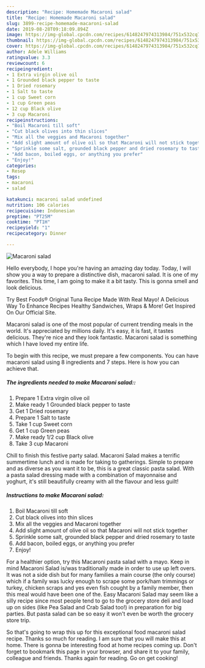 ```yaml
---
description: "Recipe: Homemade Macaroni salad"
title: "Recipe: Homemade Macaroni salad"
slug: 3899-recipe-homemade-macaroni-salad
date: 2019-08-28T09:18:09.894Z
image: https://img-global.cpcdn.com/recipes/6148247974313984/751x532cq70/macaroni-salad-recipe-main-photo.jpg
thumbnail: https://img-global.cpcdn.com/recipes/6148247974313984/751x532cq70/macaroni-salad-recipe-main-photo.jpg
cover: https://img-global.cpcdn.com/recipes/6148247974313984/751x532cq70/macaroni-salad-recipe-main-photo.jpg
author: Adele Williams
ratingvalue: 3.3
reviewcount: 6
recipeingredient:
- 1 Extra virgin olive oil
- 1 Grounded black pepper to taste
- 1 Dried rosemary
- 1 Salt to taste
- 1 cup Sweet corn
- 1 cup Green peas
- 12 cup Black olive
- 3 cup Macaroni
recipeinstructions:
- "Boil Macaroni till soft"
- "Cut black olives into thin slices"
- "Mix all the veggies and Macaroni together"
- "Add slight amount of olive oil so that Macaroni will not stick together"
- "Sprinkle some salt, grounded black pepper and dried rosemary to taste"
- "Add bacon, boiled eggs, or anything you prefer"
- "Enjoy!"
categories:
- Resep
tags:
- macaroni
- salad

katakunci: macaroni salad undefined
nutrition: 106 calories
recipecuisine: Indonesian
preptime: "PT25M"
cooktime: "PT1H"
recipeyield: "1"
recipecategory: Dinner

---
```



![Macaroni salad](https://img-global.cpcdn.com/recipes/6148247974313984/751x532cq70/macaroni-salad-recipe-main-photo.jpg)

Hello everybody, I hope you're having an amazing day today. Today, I will show you a way to prepare a distinctive dish, macaroni salad. It is one of my favorites. This time, I am going to make it a bit tasty. This is gonna smell and look delicious.

Try Best Foods® Original Tuna Recipe Made With Real Mayo! A Delicious Way To Enhance Recipes Healthy Sandwiches, Wraps &amp; More! Get Inspired On Our Official Site.

Macaroni salad is one of the most popular of current trending meals in the world. It's appreciated by millions daily. It's easy, it is fast, it tastes delicious. They're nice and they look fantastic. Macaroni salad is something which I have loved my entire life.


To begin with this recipe, we must prepare a few components. You can have macaroni salad using 8 ingredients and 7 steps. Here is how you can achieve that.

##### The ingredients needed to make Macaroni salad::

1. Prepare 1 Extra virgin olive oil
1. Make ready 1 Grounded black pepper to taste
1. Get 1 Dried rosemary
1. Prepare 1 Salt to taste
1. Take 1 cup Sweet corn
1. Get 1 cup Green peas
1. Make ready 1/2 cup Black olive
1. Take 3 cup Macaroni


Chill to finish this festive party salad. Macaroni Salad makes a terrific summertime lunch and is made for taking to gatherings. Simple to prepare and as diverse as you want it to be, this is a great classic pasta salad. With a pasta salad dressing made with a combination of mayonnaise and yoghurt, it&#39;s still beautifully creamy with all the flavour and less guilt! 

##### Instructions to make Macaroni salad:

1. Boil Macaroni till soft
1. Cut black olives into thin slices
1. Mix all the veggies and Macaroni together
1. Add slight amount of olive oil so that Macaroni will not stick together
1. Sprinkle some salt, grounded black pepper and dried rosemary to taste
1. Add bacon, boiled eggs, or anything you prefer
1. Enjoy!


For a healthier option, try this Macaroni pasta salad with a mayo. Keep in mind Macaroni Salad is/was traditionally made in order to use up left overs. It was not a side dish but for many families a main course (the only course) which if a family was lucky enough to scrape some pork/ham trimmings or turkey, chicken scraps and yes even fish cought by a family member, then this meal would have been one of the. Easy Macaroni Salad may seem like a silly recipe since most people tend to go to the grocery store deli and load up on sides (like Pea Salad and Crab Salad too!) in preparation for big parties. But pasta salad can be so easy it won&#39;t even be worth the grocery store trip. 

So that's going to wrap this up for this exceptional food macaroni salad recipe. Thanks so much for reading. I am sure that you will make this at home. There is gonna be interesting food at home recipes coming up. Don't forget to bookmark this page in your browser, and share it to your family, colleague and friends. Thanks again for reading. Go on get cooking!

